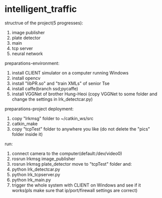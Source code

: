 # intelligent_traffic
structrue of the project(5 progresses):
1.	image publisher
2.	plate detector
3.	main
4.	tcp server
5.	neural network

preparations-environment:
1.	install CLIENT simulator on a computer running Windows
2.	install opencv
3.	install "libPR.so" and "train XMLs" of senior Tse
4.	install caffe(branch ssd;pycaffe)
5.	install VGGNet of brother Hung-Heoi (copy VGGNet to some folder and change the settings in lrk_detectcar.py)

preparations-project deployment:
1.	copy "lrkmsg" folder to ~/catkin_ws/src
2.	catkin_make
3.	copy "tcpTest" folder to anywhere you like (do not delete the "pics" folder inside it)

run:
1.	connect camera to the computer(default:/dev/video0)
2.	rosrun lrkmsg image_publisher
3.	rosrun lrkmsg plate_detector
move to "tcpTest" folder and:
4.	python lrk_detectcar.py
5.	python lrk_tcpserver.py
6.	python lrk_main.py
7.	trigger the whole system with CLIENT on Windows and see if it works(pls make sure that ip/port/firewall settings are correct)
